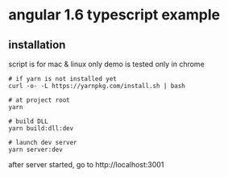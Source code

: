 
# angular 1.6 typescript example


## installation

script is for mac & linux only
demo is tested only in chrome

```shell
# if yarn is not installed yet
curl -o- -L https://yarnpkg.com/install.sh | bash

# at project root
yarn

# build DLL
yarn build:dll:dev

# launch dev server
yarn server:dev

```

after server started, go to http://localhost:3001


